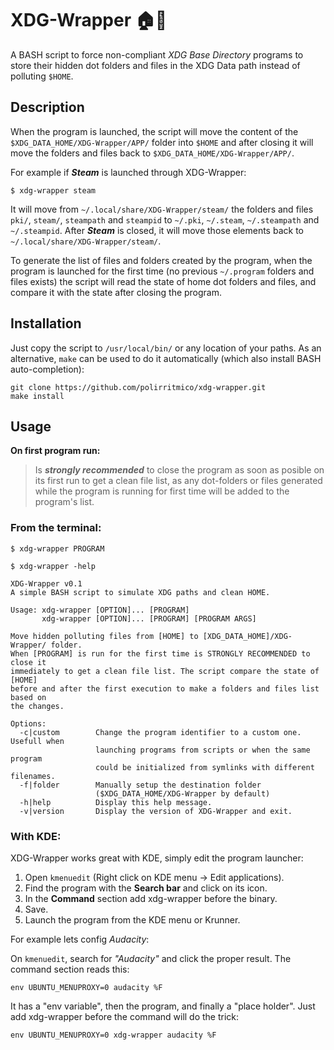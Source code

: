 XDG-Wrapper :house::barber:
===========================

A BASH script to force non-compliant _XDG Base Directory_ programs to store
their hidden dot folders and files in the XDG Data path instead of polluting
`$HOME`.

## Description

When the program is launched, the script will move the content of the
`$XDG_DATA_HOME/XDG-Wrapper/APP/` folder into `$HOME` and after closing it will
move the folders and files back to `$XDG_DATA_HOME/XDG-Wrapper/APP/`.

For example if ***Steam*** is launched through XDG-Wrapper:

```command
$ xdg-wrapper steam
```

It will move from `~/.local/share/XDG-Wrapper/steam/` the folders and files
`pki/`, `steam/`, `steampath` and `steampid` to `~/.pki`, `~/.steam`,
`~/.steampath` and `~/.steampid`. After ***Steam*** is closed, it will move
those elements back to `~/.local/share/XDG-Wrapper/steam/`.

To generate the list of files and folders created by the program, when the
program is launched for the first time (no previous `~/.program` folders and
files exists) the script will read the state of home dot folders and files, and
compare it with the state after closing the program.

## Installation

Just copy the script to `/usr/local/bin/` or any location of your paths.
As an alternative, `make` can be used to do it automatically (which also
install BASH auto-completion):

```
git clone https://github.com/polirritmico/xdg-wrapper.git
make install
```

## Usage

**On first program run:**

> Is ***strongly recommended*** to close the program as soon as posible on its
> first run to get a clean file list, as any dot-folders or files generated while
> the program is running for first time will be added to the program's list.

### From the terminal:

```command
$ xdg-wrapper PROGRAM
```

```
$ xdg-wrapper -help

XDG-Wrapper v0.1
A simple BASH script to simulate XDG paths and clean HOME.

Usage: xdg-wrapper [OPTION]... [PROGRAM]
       xdg-wrapper [OPTION]... [PROGRAM] [PROGRAM ARGS]

Move hidden polluting files from [HOME] to [XDG_DATA_HOME]/XDG-Wrapper/ folder.
When [PROGRAM] is run for the first time is STRONGLY RECOMMENDED to close it
immediately to get a clean file list. The script compare the state of [HOME]
before and after the first execution to make a folders and files list based on
the changes.

Options:
  -c|custom        Change the program identifier to a custom one. Usefull when
                   launching programs from scripts or when the same program
                   could be initialized from symlinks with different filenames.
  -f|folder        Manually setup the destination folder
                   ($XDG_DATA_HOME/XDG-Wrapper by default)
  -h|help          Display this help message.
  -v|version       Display the version of XDG-Wrapper and exit.
```

### With KDE:

XDG-Wrapper works great with KDE, simply edit the program launcher:

1. Open `kmenuedit` (Right click on KDE menu → Edit applications).
2. Find the program with the **Search bar** and click on its icon.
3. In the **Command** section add xdg-wrapper before the binary.
4. Save.
5. Launch the program from the KDE menu or Krunner.

For example lets config _Audacity_:

On `kmenuedit`, search for _"Audacity"_ and click the proper result.
The command section reads this:

```
env UBUNTU_MENUPROXY=0 audacity %F
```

It has a "env variable", then the program, and finally a "place holder". Just
add xdg-wrapper before the command will do the trick:

```
env UBUNTU_MENUPROXY=0 xdg-wrapper audacity %F
```

